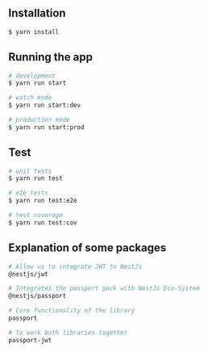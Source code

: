 ## Installation

```bash
$ yarn install
```

## Running the app

```bash
# development
$ yarn run start

# watch mode
$ yarn run start:dev

# production mode
$ yarn run start:prod
```

## Test

```bash
# unit tests
$ yarn run test

# e2e tests
$ yarn run test:e2e

# test coverage
$ yarn run test:cov
```

## Explanation of some packages

```bash
# Allow us to integrate JWT to NestJs
@nestjs/jwt

# Integrates the passport pack with NestJs Eco-System
@nestjs/passport 

# Core functionality of the library
passport 

# To work both libraries together
passport-jwt
```